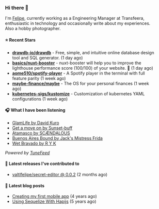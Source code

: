### Hi there 👋

I'm [Felipe](https://felipevm.com), currently working as a Engineering Manager at Transfeera, enthusiastic in technology and occasionally write about my experiences. Also a hobby photographer.

#### ⭐ Recent Stars
- **[drawdb-io/drawdb](https://github.com/drawdb-io/drawdb)** - Free, simple, and intuitive online database design tool and SQL generator. (1 day ago)
- **[basics/nuxt-booster](https://github.com/basics/nuxt-booster)** - nuxt-booster will help you to improve the lighthouse performance score (100/100) of your website. 🚀 (1 day ago)
- **[aome510/spotify-player](https://github.com/aome510/spotify-player)** - A Spotify player in the terminal with full feature parity (1 week ago)
- **[maybe-finance/maybe](https://github.com/maybe-finance/maybe)** - The OS for your personal finances (1 week ago)
- **[kubernetes-sigs/kustomize](https://github.com/kubernetes-sigs/kustomize)** - Customization of kubernetes YAML configurations (1 week ago)

#### 🎧 What I have been listening
- [GlamLife by David Kuro](https://open.spotify.com/track/1YilzehYmkU2He5hrZJysC)
- [Get a move on by Sunset-buff](https://open.spotify.com/track/0ZbFzJKy4WKUagLJzJNLzT)
- [Atamasco by SCÆNDALOUS](https://open.spotify.com/track/7x0p3Zv2c8sPbWKVMowndy)
- [Buenos Aires Bound by Jack&#39;s Mistress Frida](https://open.spotify.com/track/3ZP0pxXCj7L4iEOTFAVlJ9)
- [Wet Bravado by R Y K](https://open.spotify.com/track/0ENdomkBjCzYQbHP0ITm6L)

_Powered by [TuneFeed](https://tunefeed.app?ref=valtlfelipe-gh-profile)_ 

#### 🚀 Latest releases I've contributed to


- [valtlfelipe/secret-editor @ 0.0.2](https://github.com/valtlfelipe/secret-editor/releases/tag/0.0.2) (2 months ago)

#### 📄 Latest blog posts
- [Creating my first mobile app](https://felipevm.com/posts/creating-my-first-mobile-app/) (4 years ago)
- [Using Sequelize With Hapijs](https://felipevm.com/posts/using-sequelize-with-hapijs/) (5 years ago)
